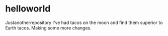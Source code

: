 # helloworld
Justanotherrepository 
I've had tacos on the moon and find them superior to Earth tacos. 
Making some more changes. 
